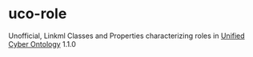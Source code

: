 # uco-role

Unofficial, Linkml Classes and Properties characterizing roles in [Unified Cyber Ontology](https://unifiedcyberontology.org/) 1.1.0


